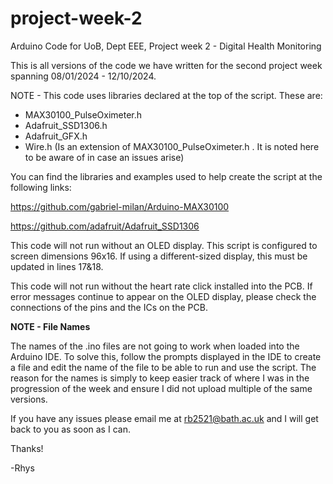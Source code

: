 # project-week-2
Arduino Code for UoB, Dept EEE, Project week 2 - Digital Health Monitoring

This is all versions of the code we have written for the second project week spanning 08/01/2024 - 12/10/2024. 

NOTE - This code uses libraries declared at the top of the script. These are:
- MAX30100_PulseOximeter.h
- Adafruit_SSD1306.h
- Adafruit_GFX.h
- Wire.h (Is an extension of MAX30100_PulseOximeter.h . It is noted here to be aware of in case an issues arise)

You can find the libraries and examples used to help create the script at the following links:

https://github.com/gabriel-milan/Arduino-MAX30100

https://github.com/adafruit/Adafruit_SSD1306

This code will not run without an OLED display. This script is configured to screen dimensions 96x16. If using a different-sized display, this must be updated in lines 17&18.

This code will not run without the heart rate click installed into the PCB. If error messages continue to appear on the OLED display, please check the connections of the pins and the ICs on the PCB.

**NOTE - File Names**

The names of the .ino files are not going to work when loaded into the Arduino IDE. To solve this, follow the prompts displayed in the IDE to create a file and edit the name of the file to be able to run and use the script. The reason for the names is simply to keep easier track of where I was in the progression of the week and ensure I did not upload multiple of the same versions.

If you have any issues please email me at rb2521@bath.ac.uk and I will get back to you as soon as I can.

Thanks!

-Rhys
